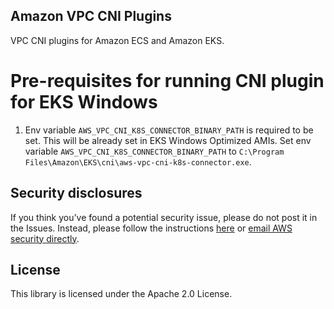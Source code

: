 ## Amazon VPC CNI Plugins

VPC CNI plugins for Amazon ECS and Amazon EKS.

# Pre-requisites for running CNI plugin for EKS Windows
1. Env variable  `AWS_VPC_CNI_K8S_CONNECTOR_BINARY_PATH` is required to be set. This will be already set in EKS Windows Optimized AMIs.
Set env variable `AWS_VPC_CNI_K8S_CONNECTOR_BINARY_PATH` to `C:\Program Files\Amazon\EKS\cni\aws-vpc-cni-k8s-connector.exe`.

## Security disclosures

If you think you’ve found a potential security issue, please do not post it in the Issues. Instead, please follow the instructions [here](https://aws.amazon.com/security/vulnerability-reporting/) or [email AWS security directly](mailto:aws-security@amazon.com).

## License

This library is licensed under the Apache 2.0 License.
